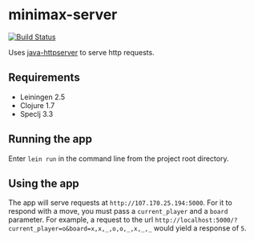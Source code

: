 # minimax-server

[![Build Status](https://travis-ci.org/nystromb/minimax-server.svg?branch=master)](https://travis-ci.org/nystromb/minimax-server)

Uses [java-httpserver](https://github.com/scarvill91/java-httpserver) to serve http requests.

## Requirements
  * Leiningen 2.5
  * Clojure 1.7
  * Speclj 3.3

## Running the app
Enter ```lein run``` in the command line from the project root directory.

## Using the app
The app will serve requests at ```http://107.170.25.194:5000```. For it to respond with a move, you must pass a ```current_player``` and a ```board``` parameter. For example, a request to the url ```http://localhost:5000/?current_player=o&board=x,x,_,o,o,_,x,_,_``` would yield a response of ```5```.
